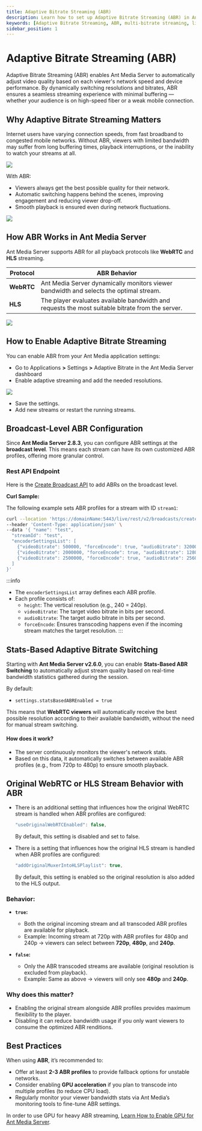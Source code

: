```yaml
---
title: Adaptive Bitrate Streaming (ABR)
description: Learn how to set up Adaptive Bitrate Streaming (ABR) in Ant Media Server using the REST API. Provide a smooth playback experience for all users, regardless of their network conditions.
keywords: [Adaptive Bitrate Streaming, ABR, multi-bitrate streaming, live stream quality switching, Ant Media Server API, Ant Media Server ABR setup, WebRTC ABR, HLS ABR]
sidebar_position: 1
---
```


# Adaptive Bitrate Streaming (ABR)

Adaptive Bitrate Streaming (ABR) enables Ant Media Server to automatically adjust video quality based on each viewer's network speed and device performance. By dynamically switching resolutions and bitrates, ABR ensures a seamless streaming experience with minimal buffering — whether your audience is on high-speed fiber or a weak mobile connection.

## Why Adaptive Bitrate Streaming Matters

Internet users have varying connection speeds, from fast broadband to congested mobile networks. Without ABR, viewers with limited bandwidth may suffer from long buffering times, playback interruptions, or the inability to watch your streams at all.

![](@site/static/img/buffering.jpg)

With ABR:

- Viewers always get the best possible quality for their network.
- Automatic switching happens behind the scenes, improving engagement and reducing viewer drop-off.
- Smooth playback is ensured even during network fluctuations.

![](@site/static/img/AP658325161480_131.jpg)


## How ABR Works in Ant Media Server

Ant Media Server supports ABR for all playback protocols like **WebRTC** and **HLS** streaming.

| Protocol | ABR Behavior |
|----------|--------------|
| **WebRTC** | Ant Media Server dynamically monitors viewer bandwidth and selects the optimal stream. |
| **HLS** | The player evaluates available bandwidth and requests the most suitable bitrate from the server. |

![](@site/static/img/HLSsegmentedvideodelivery.png)


## How to Enable Adaptive Bitrate Streaming

You can enable ABR from your Ant Media application settings:

- Go to Applications **>** Settings **>** Adaptive Bitrate in the Ant Media Server dashboard
- Enable adaptive streaming and add the needed resolutions.

![](@site/static/img/adaptive-streaming/dashboardABR.png)

- Save the settings.
- Add new streams or restart the running streams.


## Broadcast-Level ABR Configuration

Since **Ant Media Server 2.8.3**, you can configure ABR settings at the **broadcast level**. This means each stream can have its own customized ABR profiles, offering more granular control.

### Rest API Endpoint

Here is the [Create Broadcast API](https://antmedia.io/rest/#/default/createBroadcast) to add ABRs on the broadcast level.

**Curl Sample:**

The following example sets ABR profiles for a stream with ID `stream1`:

```bash
curl --location 'https://domainName:5443/live/rest/v2/broadcasts/create' \
--header 'Content-Type: application/json' \
--data '{ "name": "test",
  "streamId": "test",
  "encoderSettingsList": [
    {"videoBitrate": 500000, "forceEncode": true, "audioBitrate": 32000, "height": 240},
    {"videoBitrate": 2000000, "forceEncode": true, "audioBitrate": 128000, "height": 720},
    {"videoBitrate": 2500000, "forceEncode": true, "audioBitrate": 256000, "height": 1080}
  ]
}'
```

:::info
- The `encoderSettingsList` array defines each ABR profile.
- Each profile consists of:
  - `height`: The vertical resolution (e.g., 240 = 240p).
  - `videoBitrate`: The target video bitrate in bits per second.
  - `audioBitrate`: The target audio bitrate in bits per second.
  - `forceEncode`: Ensures transcoding happens even if the incoming stream matches the target resolution.
:::

## Stats-Based Adaptive Bitrate Switching

Starting with **Ant Media Server v2.6.0**, you can enable **Stats-Based ABR Switching** to automatically adjust stream quality based on real-time bandwidth statistics gathered during the session.

By default:
- `settings.statsBasedABREnabled = true`

This means that **WebRTC viewers** will automatically receive the best possible resolution according to their available bandwidth, without the need for manual stream switching.

#### How does it work?

- The server continuously monitors the viewer's network stats.
- Based on this data, it automatically switches between available ABR profiles (e.g., from 720p to 480p) to ensure smooth playback.


## Original WebRTC or HLS Stream Behavior with ABR

- There is an additional setting that influences how the original WebRTC stream is handled when ABR profiles are configured:

  ```js
  "useOriginalWebRTCEnabled": false,
  ```

  By default, this setting is disabled and set to false.

- There is a setting that influences how the original HLS stream is handled when ABR profiles are configured:

  ```js
  "addOriginalMuxerIntoHLSPlaylist": true,
  ```

  By default, this setting is enabled so the original resolution is also added to the HLS output.

### Behavior:

- **`true`:**
   - Both the original incoming stream and all transcoded ABR profiles are available for playback.
   - Example: Incoming stream at 720p with ABR profiles for 480p and 240p → viewers can select between **720p**, **480p**, and **240p**.
  
- **`false`:**
   - Only the ABR transcoded streams are available (original resolution is excluded from playback).
   - Example: Same as above → viewers will only see **480p** and **240p**.

### Why does this matter?

- Enabling the original stream alongside ABR profiles provides maximum flexibility to the player.
- Disabling it can reduce bandwidth usage if you only want viewers to consume the optimized ABR renditions.

## Best Practices

When using **ABR**, it’s recommended to:

- Offer at least **2-3 ABR profiles** to provide fallback options for unstable networks.
- Consider enabling **GPU acceleration** if you plan to transcode into multiple profiles (to reduce CPU load).
- Regularly monitor your viewer bandwidth stats via Ant Media’s monitoring tools to fine-tune ABR settings.

In order to use GPU for heavy ABR streaming, [Learn How to Enable GPU for Ant Media Server](/guides/advanced-usage/using-nvidia-gpu/).
